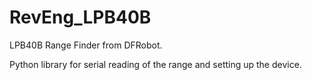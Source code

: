 # RevEng_LPB40B

LPB40B Range Finder from DFRobot.

Python library for serial reading of the range and setting up the device.
